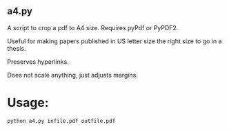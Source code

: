 ## a4.py

A script to crop a pdf to A4 size. Requires pyPdf or PyPDF2.

Useful for making papers published in US letter size the right size to go in a thesis.

Preserves hyperlinks.

Does not scale anything, just adjusts margins.

# Usage:

    python a4.py infile.pdf outfile.pdf
